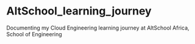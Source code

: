 # AltSchool_learning_journey
Documenting my Cloud Engineering learning journey at AltSchool Africa, School of Engineering 
